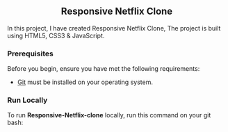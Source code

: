 

  <h2 align="center">Responsive Netflix Clone</h2>

  In this project, I have created Responsive Netflix Clone, The project is built using HTML5, CSS3 & JavaScript.

 
</div>


### Prerequisites

Before you begin, ensure you have met the following requirements:

* [Git](https://git-scm.com/downloads "Download Git") must be installed on your operating system.

### Run Locally

To run **Responsive-Netflix-clone** locally, run this command on your git bash:






